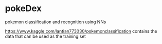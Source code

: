 # pokeDex
pokemon classification and recognition using NNs

https://www.kaggle.com/lantian773030/pokemonclassification
contains the data that can be used as the training set
